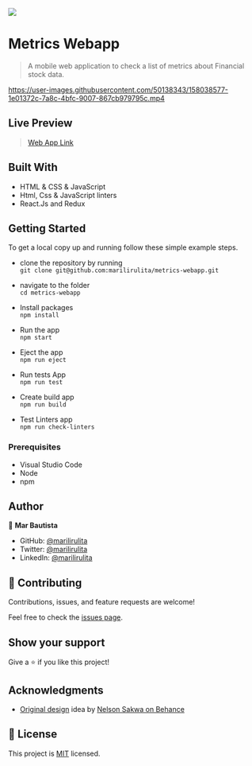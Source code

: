![](https://img.shields.io/badge/Microverse-blueviolet)

# Metrics Webapp

> A mobile web application to check a list of metrics about Financial stock data.

https://user-images.githubusercontent.com/50138343/158038577-1e01372c-7a8c-4bfc-9007-867cb979795c.mp4


## Live Preview

> [Web App Link](https://622d22073bf38e6536dab9f0--priceless-borg-af9da9.netlify.app/)

## Built With

- HTML & CSS & JavaScript
- Html, Css & JavaScript linters
- React.Js and Redux

## Getting Started

To get a local copy up and running follow these simple example steps.

- clone the repository by running\
    `git clone git@github.com:marilirulita/metrics-webapp.git`
    
- navigate to the folder\
    `cd metrics-webapp`
    
- Install packages\
    `npm install`
    
- Run the app\
    `npm start`
    
- Eject the app\
    `npm run eject`
    
- Run tests App\
    `npm run test`
    
- Create build app\
    `npm run build`
    
- Test Linters app\
    `npm run check-linters`
    
### Prerequisites

- Visual Studio Code
- Node
- npm

## Author

👤 **Mar Bautista**
- GitHub: [@marilirulita](https://github.com/marilirulita)
- Twitter: [@marilirulita](https://twitter.com/marylirulita)
- LinkedIn: [@marilirulita](https://www.linkedin.com/in/marbautista/)

## 🤝 Contributing

Contributions, issues, and feature requests are welcome!

Feel free to check the [issues page](../../issues/).

## Show your support

Give a ⭐️ if you like this project!

## Acknowledgments

- [Original design](https://www.behance.net/gallery/31579789/Ballhead-App-(Free-PSDs)) idea by [Nelson Sakwa on Behance](https://www.behance.net/sakwadesignstudio)

## 📝 License

This project is [MIT](./MIT.md) licensed.
